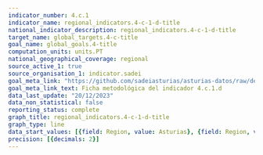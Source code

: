```yaml
---
indicator_number: 4.c.1
indicator_name: regional_indicators.4-c-1-d-title
national_indicator_description: regional_indicators.4-c-1-d-title
target_name: global_targets.4-c-title
goal_name: global_goals.4-title
computation_units: units.PT
national_geographical_coverage: regional
source_active_1: true
source_organisation_1: indicator.sadei
goal_meta_link: "https://github.com/sadeiasturias/asturias-datos/raw/develop/descargas/metodologia/4.c.1.d.pdf"
goal_meta_link_text: Ficha metodológica del indicador 4.c.1.d
data_last_update: "20/12/2023"
data_non_statistical: false
reporting_status: complete
graph_title: regional_indicators.4-c-1-d-title
graph_type: line
data_start_values: [{field: Region, value: Asturias}, {field: Region, value: España}]
precision: [{decimals: 2}]
---
```

